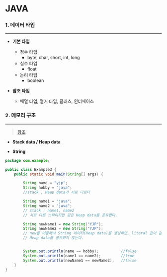 # JAVA



### 1. 데이터 타입

---



- **기본 타입**
  - 정수 타입
    - byte, char, short, int, long
  - 실수 타입
    - float
  - 논리 타입
    - boolean



- **참조 타입**
  - 배열 타입, 열거 타입, 클래스, 인터페이스





### 2. 메모리 구조

---

> [참조](https://wanzargen.tistory.com/17)



- **Stack data / Heap data**



- **String**

```java
package com.example;

public class Example3 {
    public static void main(String[] args) {

        String name = "yjp";
        String hobby = "java";
        //stack , Heap data가 서로 다르다

        String name1 = "java";
        String name2 = "java";
        // stack : name1, name2 
        // 서로 다른 스택이지만 같은 Heap data를 공유한다.

        String newName1 = new String("YJP");
        String newName2 = new String("YJP");
        // new를 이용해서 String 데이터(Heap data)를 생성하면, literal 값이 같더라도
        // Heap data를 공유하지 않는다. 


        System.out.println(name == hobby);			//false
        System.out.println(name1 == name2);			//true
        System.out.println(newName1 == newName2);	//false
    }
}


```



